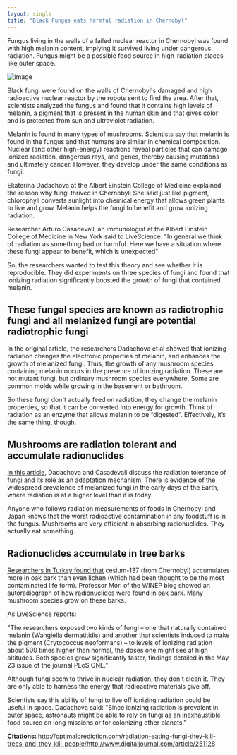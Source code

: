 ```yaml
---
layout: single
title: "Black Fungus eats harmful radiation in Chernobyl"
---
```

Fungus living in the walls of a failed nuclear reactor in Chernobyl was found with high melanin content, implying it survived living under dangerous radiation. Fungus might be a possible food source in high-radiation places like outer space. 

![image](https://i.ibb.co/XDF4P6j/fungusblack.jpg)

<script async src="//pagead2.googlesyndication.com/pagead/js/adsbygoogle.js"></script>
<ins class="adsbygoogle"
     style="display:block; text-align:center;"
     data-ad-layout="in-article"
     data-ad-format="fluid"
     data-ad-client="ca-pub-7868661326160958"
     data-ad-slot="3072558811"></ins>
<script>
     (adsbygoogle = window.adsbygoogle || []).push({});
</script>

Black fungi were found on the walls of Chernobyl's damaged and high radioactive nuclear reactor by the robots sent to find the area. After that, scientists analyzed the fungus and found that it contains high levels of melanin, a pigment that is present in the human skin and that gives color and is protected from sun and ultraviolet radiation.

Melanin is found in many types of mushrooms. Scientists say that melanin is found in the fungus and that humans are similar in chemical composition.
Nuclear (and other high-energy) reactions reveal particles that can damage ionized radiation, dangerous rays, and genes, thereby causing mutations and ultimately cancer. However, they develop under the same conditions as fungi.

Ekaterina Dadachova at the Albert Einstein College of Medicine explained the reason why fungi thrived in Chernobyl: She said just like pigment, chlorophyll converts sunlight into chemical energy that allows green plants to live and grow. Melanin helps the fungi to benefit and grow ionizing radiation.

Researcher Arturo Casadevall, an immunologist at the Albert Einstein College of Medicine in New York said to LiveScience.
"In general we think of radiation as something bad or harmful. Here we have a situation where these fungi appear to benefit, which is unexpected"

So, the researchers wanted to test this theory and see whether it is reproducible. They did experiments on three species of fungi and found that ionizing radiation significantly boosted the growth of fungi that contained melanin.

These fungal species are known as radiotrophic fungi and all melanized fungi are potential radiotrophic fungi
-
In the original article, the researchers Dadachova et al showed that ionizing radiation changes the electronic properties of melanin, and enhances the growth of melanized fungi. Thus, the growth of any mushroom species containing melanin occurs in the presence of ionizing radiation. These are not mutant fungi, but ordinary mushroom species everywhere. Some are common molds while growing in the basement or bathroom.

So these fungi don't actually feed on radiation, they change the melanin properties, so that it can be converted into energy for growth. Think of radiation as an enzyme that allows melanin to be “digested”. Effectively, it’s the same thing, though.

Mushrooms are radiation tolerant and accumulate radionuclides
-
[In this article](https://www.ncbi.nlm.nih.gov/pmc/articles/PMC2677413/), Dadachova and Casadevall discuss the radiation tolerance of fungi and its role as an adaptation mechanism. There is evidence of the widespread prevalence of melanized fungi in the early days of the Earth, where radiation is at a higher level than it is today.

Anyone who follows radiation measurements of foods in Chernobyl and Japan knows that the worst radioactive contamination in any foodstuff is in the fungus. Mushrooms are very efficient in absorbing radionuclides. They actually eat something.

Radionuclides accumulate in tree barks
-
[Researchers in Turkey found that](https://www.ncbi.nlm.nih.gov/pubmed/20678943) cesium-137 (from Chernobyl) accumulates more in oak bark than even lichen (which had been thought to be the most contaminated life form). Professor Mori of the WINEP blog showed an autoradiograph of how radionuclides were found in oak bark. Many mushroom species grow on these barks.

<script async src="//pagead2.googlesyndication.com/pagead/js/adsbygoogle.js"></script>
<ins class="adsbygoogle"
     style="display:block; text-align:center;"
     data-ad-layout="in-article"
     data-ad-format="fluid"
     data-ad-client="ca-pub-7868661326160958"
     data-ad-slot="3072558811"></ins>
<script>
     (adsbygoogle = window.adsbygoogle || []).push({});
</script>

As LiveScience reports:

"The researchers exposed two kinds of fungi – one that naturally contained melanin (Wangiella dermatitidis) and another that scientists induced to make the pigment (Crytococcus neoformans) – to levels of ionizing radiation about 500 times higher than normal, the doses one might see at high altitudes. Both species grew significantly faster, findings detailed in the May 23 issue of the journal PLoS ONE."

Although fungi seem to thrive in nuclear radiation, they don't clean it. They are only able to harness the energy that radioactive materials give off.

Scientists say this ability of fungi to live off ionizing radiation could be useful in space. Dadachova said:
"Since ionizing radiation is prevalent in outer space, astronauts might be able to rely on fungi as an inexhaustible food source on long missions or for colonizing other planets."

<p class="notice--info"><strong>Citations: </strong><a href="http://optimalprediction.com/radiation-eating-fungi-they-kill-trees-and-they-kill-people/">http://optimalprediction.com/radiation-eating-fungi-they-kill-trees-and-they-kill-people/</a><a href="http://www.digitaljournal.com/article/251128">http://www.digitaljournal.com/article/251128</a></p>
